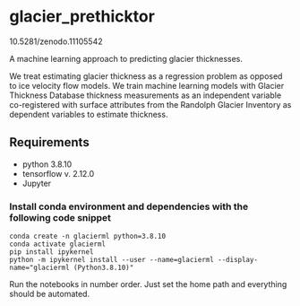 # glacier_prethicktor

10.5281/zenodo.11105542

A machine learning approach to predicting glacier thicknesses.

We treat estimating glacier thickness as a regression problem as opposed to ice velocity flow models. We train machine learning models with Glacier Thickness Database thickness measurements as an independent variable co-registered with surface attributes from the Randolph Glacier Inventory as dependent variables to estimate thickness.
## Requirements
<ul>
    <li> python 3.8.10
    <li> tensorflow v. 2.12.0
    <li> Jupyter 
</ul>

### Install conda environment and dependencies with the following code snippet
```
conda create -n glacierml python=3.8.10
conda activate glacierml
pip install ipykernel
python -m ipykernel install --user --name=glacierml --display-name="glacierml (Python3.8.10)"
```


Run the notebooks in number order. Just set the home path and everything should be automated.

<!-- 00-install_packages.ipynb will install the rest of the project dependencies.

01-acquire_data.ipynb will create a project directory from a set path and will download both RGI v. 6.0 glacier attributes and GlaThiDa v. 3.1.0, as well as extract the necessary data files. 

02-match_glacier_centroids.ipynb matches GlaThiDa glacier centroid latitude and longitude to the nearest match in RGI and saves a data file for coregistering data.

1-coregistration_testing.ipynb is the notebook used to test coregistration methods.
2-LOO_archtesting.ipynb tests a few different neuron combinatiosn
3-LOO_archselection.ipynb sorts through the models created in the previous notebook and ranks the models by loss and number of parameters
4-LOO.ipynb employs leave one out cross validation and runs a regression analysis
5-LOO_analysis.ipynb digs into the results and data from the previous notebook. -->
